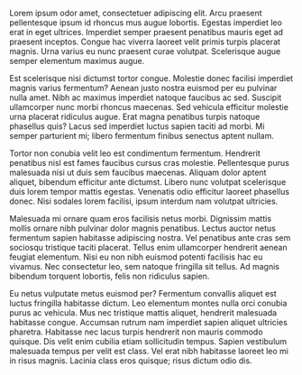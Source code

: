 Lorem ipsum odor amet, consectetuer adipiscing elit. Arcu praesent pellentesque ipsum id rhoncus mus augue lobortis. Egestas imperdiet leo erat in eget ultrices. Imperdiet semper praesent penatibus mauris eget ad praesent inceptos. Congue hac viverra laoreet velit primis turpis placerat magnis. Urna varius eu nunc praesent curae volutpat. Scelerisque augue semper elementum maximus augue.

Est scelerisque nisi dictumst tortor congue. Molestie donec facilisi imperdiet magnis varius fermentum? Aenean justo nostra euismod per eu pulvinar nulla amet. Nibh ac maximus imperdiet natoque faucibus ac sed. Suscipit ullamcorper nunc morbi rhoncus maecenas. Sed vehicula efficitur molestie urna placerat ridiculus augue. Erat magna penatibus turpis natoque phasellus quis? Lacus sed imperdiet luctus sapien taciti ad morbi. Mi semper parturient mi; libero fermentum finibus senectus aptent nullam.

Tortor non conubia velit leo est condimentum fermentum. Hendrerit penatibus nisl est fames faucibus cursus cras molestie. Pellentesque purus malesuada nisi ut duis sem faucibus maecenas. Aliquam dolor aptent aliquet, bibendum efficitur ante dictumst. Libero nunc volutpat scelerisque duis lorem tempor mattis egestas. Venenatis odio efficitur laoreet phasellus donec. Nisi sodales lorem facilisi, ipsum interdum nam volutpat ultricies.

Malesuada mi ornare quam eros facilisis netus morbi. Dignissim mattis mollis ornare nibh pulvinar dolor magnis penatibus. Lectus auctor netus fermentum sapien habitasse adipiscing nostra. Vel penatibus ante cras sem sociosqu tristique taciti placerat. Tellus enim ullamcorper hendrerit aenean feugiat elementum. Nisi eu non nibh euismod potenti facilisis hac eu vivamus. Nec consectetur leo, sem natoque fringilla sit tellus. Ad magnis bibendum torquent lobortis, felis non ridiculus sapien.

Eu netus vulputate metus euismod per? Fermentum convallis aliquet est luctus fringilla habitasse dictum. Leo elementum montes nulla orci conubia purus ac vehicula. Mus nec tristique mattis aliquet, hendrerit malesuada habitasse congue. Accumsan rutrum nam imperdiet sapien aliquet ultricies pharetra. Habitasse nec lacus turpis hendrerit non mauris commodo quisque. Dis velit enim cubilia etiam sollicitudin tempus. Sapien vestibulum malesuada tempus per velit est class. Vel erat nibh habitasse laoreet leo mi in risus magnis. Lacinia class eros quisque; risus dictum odio dis.



